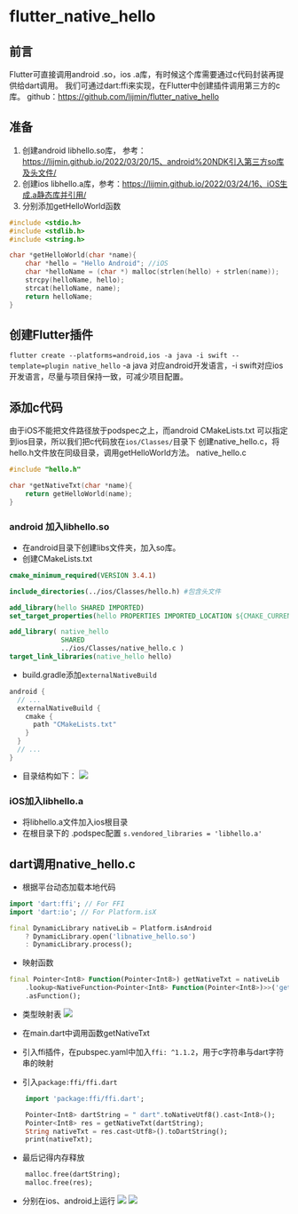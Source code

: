 # flutter_native_hello

## 前言
Flutter可直接调用android .so，ios .a库，有时候这个库需要通过c代码封装再提供给dart调用。
我们可通过dart:ffi来实现，在Flutter中创建插件调用第三方的c库。
github：<https://github.com/lijmin/flutter_native_hello>

## 准备
1. 创建android libhello.so库， 参考：https://lijmin.github.io/2022/03/20/15、android%20NDK引入第三方so库及头文件/
2. 创建ios libhello.a库，参考：https://lijmin.github.io/2022/03/24/16、iOS生成.a静态库并引用/
3. 分别添加getHelloWorld函数
```c
#include <stdio.h>
#include <stdlib.h>
#include <string.h>

char *getHelloWorld(char *name){
    char *hello = "Hello Android"; //iOS 
    char *helloName = (char *) malloc(strlen(hello) + strlen(name));
    strcpy(helloName, hello);
    strcat(helloName, name);
    return helloName;
}
```
<!--more-->
## 创建Flutter插件
`flutter create --platforms=android,ios -a java -i swift --template=plugin native_hello`
-a java 对应android开发语言，-i swift对应ios开发语言，尽量与项目保持一致，可减少项目配置。

## 添加c代码
由于iOS不能把文件路径放于podspec之上，而android CMakeLists.txt 可以指定到ios目录，所以我们把c代码放在`ios/Classes/`目录下
创建native_hello.c，将hello.h文件放在同级目录，调用getHelloWorld方法。
native_hello.c
```c
#include "hello.h"

char *getNativeTxt(char *name){
    return getHelloWorld(name);
}
```
### android 加入libhello.so
* 在android目录下创建libs文件夹，加入so库。
* 创建CMakeLists.txt

```cmake
cmake_minimum_required(VERSION 3.4.1)

include_directories(../ios/Classes/hello.h) #包含头文件

add_library(hello SHARED IMPORTED)
set_target_properties(hello PROPERTIES IMPORTED_LOCATION ${CMAKE_CURRENT_SOURCE_DIR}/libs/${ANDROID_ABI}/libhello.so)

add_library( native_hello
             SHARED
             ../ios/Classes/native_hello.c )
target_link_libraries(native_hello hello)
```
* build.gradle添加`externalNativeBuild`

```groovy
android {
  // ...
  externalNativeBuild {
    cmake {
      path "CMakeLists.txt"
    }
  }
  // ...
}
```
* 目录结构如下：
![](https://lijmin.github.io/00_blogImg/img_blog18_01.jpeg)
### iOS加入libhello.a
* 将libhello.a文件加入ios根目录
* 在根目录下的 .podspec配置 `s.vendored_libraries = 'libhello.a'`

## dart调用native_hello.c
* 根据平台动态加载本地代码

```dart
import 'dart:ffi'; // For FFI
import 'dart:io'; // For Platform.isX

final DynamicLibrary nativeLib = Platform.isAndroid
    ? DynamicLibrary.open('libnative_hello.so')
    : DynamicLibrary.process();
```
* 映射函数

```dart
final Pointer<Int8> Function(Pointer<Int8>) getNativeTxt = nativeLib
    .lookup<NativeFunction<Pointer<Int8> Function(Pointer<Int8>)>>('getNativeTxt')
    .asFunction();
```
* 类型映射表
![](https://lijmin.github.io/00_blogImg/img_blog18_02.jpeg)

* 在main.dart中调用函数getNativeTxt 

* 引入ffi插件，在pubspec.yaml中加入`ffi: ^1.1.2`，用于c字符串与dart字符串的映射

* 引入`package:ffi/ffi.dart`

```dart
    import 'package:ffi/ffi.dart';

    Pointer<Int8> dartString = " dart".toNativeUtf8().cast<Int8>();
    Pointer<Int8> res = getNativeTxt(dartString);
    String nativeTxt = res.cast<Utf8>().toDartString();
    print(nativeTxt);
```
* 最后记得内存释放

```dart
    malloc.free(dartString);
    malloc.free(res);
```
* 分别在ios、android上运行
![](https://lijmin.github.io/00_blogImg/img_blog18_03.png)
![](https://lijmin.github.io/00_blogImg/img_blog18_04.jpeg)

